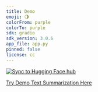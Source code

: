 ```yaml
---
title: Demo
emoji: 🌖
colorFrom: purple
colorTo: purple
sdk: gradio
sdk_version: 3.0.6
app_file: app.py
pinned: false
license: cc
---
```



[![Sync to Hugging Face hub](https://github.com/TheOphige/hugging-face-demo2/actions/workflows/main.yml/badge.svg)](https://github.com/TheOphige/hugging-face-demo2/actions/workflows/main.yml)


[Try Demo Text Summarization Here](https://huggingface.co/spaces/TheOphige/demo2)
